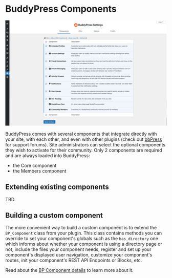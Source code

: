 # BuddyPress Components

![BP Settings / Components](../assets/bp-settings-components.png)

BuddyPress comes with several components that integrate directly with your site, with each other, and even with other plugins (check out [bbPress](https://bbpress.org) for support forums). Site administrators can select the optional components they wish to activate for their community. Only 2 components are required and are always loaded into BuddyPress:

- the Core component
- the Members component

## Extending existing components

TBD.

## Building a custom component

The more convenient way to build a custom component is to extend the `BP_Component` class from your plugin. This class contains methods you can override to set your component's globals such as the `has_directory` one which informs about whether your component is using a directory page or not, include the files your component needs, register and set up your component's displayed user navigation, customize your component's routes, init your component's REST API Endpoints or Blocks, etc.

Read about the [BP Component details](./build-component.md) to learn more about it.
